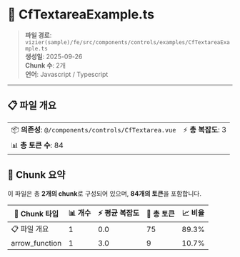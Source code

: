 # 📄 CfTextareaExample.ts

> **파일 경로**: `vizier(sample)/fe/src/components/controls/examples/CfTextareaExample.ts`  
> **생성일**: 2025-09-26  
> **Chunk 수**: 2개  
> **언어**: Javascript / Typescript
---


## 📋 파일 개요

| | |
|--|--|
| 📦 **의존성**: `@/components/controls/CfTextarea.vue` | ⚡ **총 복잡도**: 3 |
| 📊 **총 토큰 수**: 84 |  |






## 🧩 Chunk 요약

이 파일은 총 **2개의 chunk**로 구성되어 있으며, **84개의 토큰**을 포함합니다.

| 🧩 Chunk 타입 | 📊 개수 | ⚡ 평균 복잡도 | 📝 총 토큰 | 📈 비율 |
|---------------|--------|-------------|----------|--------|
| 📋 파일 개요 | 1 | 0.0 | 75 | 89.3% |
| arrow_function | 1 | 3.0 | 9 | 10.7% |

